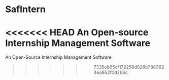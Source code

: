 # SafIntern
<<<<<<< HEAD
An Open-source Internship Management Software
=======
An Open-Source Internship Management Software
>>>>>>> 7335eb65cf172258d028b7883624ea862f0d2b6c
